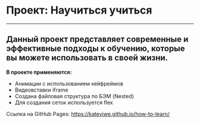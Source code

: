 # __Проект: Научиться учиться__
---
## Данный проект представляет современные и эффективные подходы к обучению, которые вы можете использовать в своей жизни.

__В проекте применяются:__
* Анимации с использованием кейфреймов
* Видеовставки iframe
* Создана файловая структура по БЭМ (Nested)
* Для создания сеток используется flex

Ссылка на GitHub Pages: <https://kateviwe.github.io/how-to-learn/>
